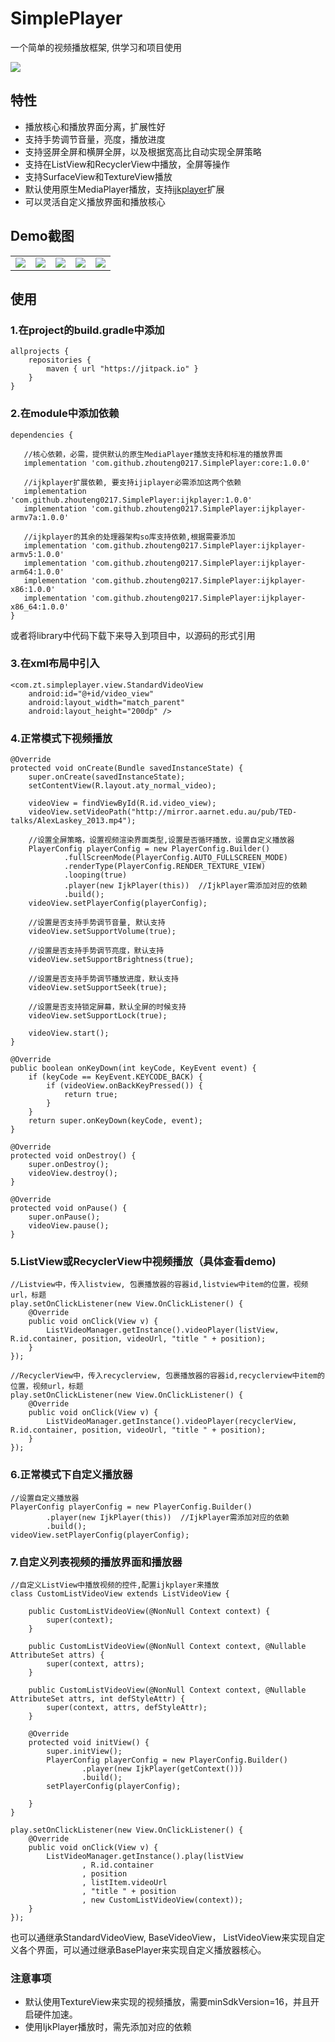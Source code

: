 # SimplePlayer
一个简单的视频播放框架, 供学习和项目使用

[![](https://jitpack.io/v/zhouteng0217/SimplePlayer.svg)](https://jitpack.io/#zhouteng0217/SimplePlayer)

## 特性
* 播放核心和播放界面分离，扩展性好
* 支持手势调节音量，亮度，播放进度
* 支持竖屏全屏和横屏全屏，以及根据宽高比自动实现全屏策略
* 支持在ListView和RecyclerView中播放，全屏等操作
* 支持SurfaceView和TextureView播放
* 默认使用原生MediaPlayer播放，支持[ijkplayer](https://github.com/bilibili/ijkplayer)扩展
* 可以灵活自定义播放界面和播放核心

## Demo截图

|  |  |  |  |  |
|:--:|:--:|---:|:--:|:--:|
|![](https://raw.githubusercontent.com/zhouteng0217/SimplePlayer/master/app/src/main/assets/1.png)|![](https://raw.githubusercontent.com/zhouteng0217/SimplePlayer/master/app/src/main/assets/2.png)|![](https://raw.githubusercontent.com/zhouteng0217/SimplePlayer/master/app/src/main/assets/3.png)|![](https://raw.githubusercontent.com/zhouteng0217/SimplePlayer/master/app/src/main/assets/4.png)|![](https://raw.githubusercontent.com/zhouteng0217/SimplePlayer/master/app/src/main/assets/5.png)|

## 使用

### 1.在project的build.gradle中添加

```
allprojects {
    repositories {
        maven { url "https://jitpack.io" }
    }
}
```

### 2.在module中添加依赖

```
dependencies {
   
   //核心依赖，必需，提供默认的原生MediaPlayer播放支持和标准的播放界面
   implementation 'com.github.zhouteng0217.SimplePlayer:core:1.0.0'
   
   //ijkplayer扩展依赖, 要支持ijiplayer必需添加这两个依赖
   implementation 'com.github.zhouteng0217.SimplePlayer:ijkplayer:1.0.0'
   implementation 'com.github.zhouteng0217.SimplePlayer:ijkplayer-armv7a:1.0.0'
   
   //ijkplayer的其余的处理器架构so库支持依赖,根据需要添加
   implementation 'com.github.zhouteng0217.SimplePlayer:ijkplayer-armv5:1.0.0'
   implementation 'com.github.zhouteng0217.SimplePlayer:ijkplayer-arm64:1.0.0'
   implementation 'com.github.zhouteng0217.SimplePlayer:ijkplayer-x86:1.0.0'
   implementation 'com.github.zhouteng0217.SimplePlayer:ijkplayer-x86_64:1.0.0'
}
```

或者将library中代码下载下来导入到项目中，以源码的形式引用

### 3.在xml布局中引入

```
<com.zt.simpleplayer.view.StandardVideoView
    android:id="@+id/video_view"
    android:layout_width="match_parent"
    android:layout_height="200dp" />
```

### 4.正常模式下视频播放

```
@Override
protected void onCreate(Bundle savedInstanceState) {
    super.onCreate(savedInstanceState);
    setContentView(R.layout.aty_normal_video);

    videoView = findViewById(R.id.video_view);
    videoView.setVideoPath("http://mirror.aarnet.edu.au/pub/TED-talks/AlexLaskey_2013.mp4");

    //设置全屏策略，设置视频渲染界面类型,设置是否循环播放，设置自定义播放器
    PlayerConfig playerConfig = new PlayerConfig.Builder()
            .fullScreenMode(PlayerConfig.AUTO_FULLSCREEN_MODE)
            .renderType(PlayerConfig.RENDER_TEXTURE_VIEW)
            .looping(true)
            .player(new IjkPlayer(this))  //IjkPlayer需添加对应的依赖
            .build();
    videoView.setPlayerConfig(playerConfig);

    //设置是否支持手势调节音量, 默认支持
    videoView.setSupportVolume(true);

    //设置是否支持手势调节亮度，默认支持
    videoView.setSupportBrightness(true);

    //设置是否支持手势调节播放进度，默认支持
    videoView.setSupportSeek(true);

    //设置是否支持锁定屏幕，默认全屏的时候支持
    videoView.setSupportLock(true);

    videoView.start();
}

@Override
public boolean onKeyDown(int keyCode, KeyEvent event) {
    if (keyCode == KeyEvent.KEYCODE_BACK) {
        if (videoView.onBackKeyPressed()) {
            return true;
        }
    }
    return super.onKeyDown(keyCode, event);
}

@Override
protected void onDestroy() {
    super.onDestroy();
    videoView.destroy();
}

@Override
protected void onPause() {
    super.onPause();
    videoView.pause();
}
```

### 5.ListView或RecyclerView中视频播放（具体查看demo)

```
//Listview中，传入listview, 包裹播放器的容器id,listview中item的位置，视频url，标题
play.setOnClickListener(new View.OnClickListener() {
    @Override
    public void onClick(View v) {
        ListVideoManager.getInstance().videoPlayer(listView, R.id.container, position, videoUrl, "title " + position);
    }
});

//RecyclerView中，传入recyclerview, 包裹播放器的容器id,recyclerview中item的位置，视频url，标题
play.setOnClickListener(new View.OnClickListener() {
    @Override
    public void onClick(View v) {
        ListVideoManager.getInstance().videoPlayer(recyclerView, R.id.container, position, videoUrl, "title " + position);
    }
});

```

### 6.正常模式下自定义播放器

```
//设置自定义播放器
PlayerConfig playerConfig = new PlayerConfig.Builder()
        .player(new IjkPlayer(this))  //IjkPlayer需添加对应的依赖
        .build();
videoView.setPlayerConfig(playerConfig);
```

### 7.自定义列表视频的播放界面和播放器

```
//自定义ListView中播放视频的控件,配置ijkplayer来播放
class CustomListVideoView extends ListVideoView {

    public CustomListVideoView(@NonNull Context context) {
        super(context);
    }

    public CustomListVideoView(@NonNull Context context, @Nullable AttributeSet attrs) {
        super(context, attrs);
    }

    public CustomListVideoView(@NonNull Context context, @Nullable AttributeSet attrs, int defStyleAttr) {
        super(context, attrs, defStyleAttr);
    }

    @Override
    protected void initView() {
        super.initView();
        PlayerConfig playerConfig = new PlayerConfig.Builder()
                .player(new IjkPlayer(getContext()))
                .build();
        setPlayerConfig(playerConfig);

    }
}

play.setOnClickListener(new View.OnClickListener() {
    @Override
    public void onClick(View v) {
        ListVideoManager.getInstance().play(listView
                , R.id.container
                , position
                , listItem.videoUrl
                , "title " + position
                , new CustomListVideoView(context));
    }
});
```

也可以通继承StandardVideoView, BaseVideoView， ListVideoView来实现自定义各个界面，可以通过继承BasePlayer来实现自定义播放器核心。

### 注意事项

* 默认使用TextureView来实现的视频播放，需要minSdkVersion=16，并且开启硬件加速。
* 使用IjkPlayer播放时，需先添加对应的依赖